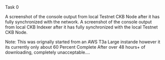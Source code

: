 
Task 0 



A screenshot of the console output from  local Testnet CKB Node after it has fully synchronized with the network.
A screenshot of the console output from  local CKB Indexer after it has fully synchronized with the local Testnet CKB Node.


Note: This was orignally started from an AWS T3a Large instande however it its currently only about 60 Percent Complete After over 48 hours+ of downloading, completely unacceptable.... 